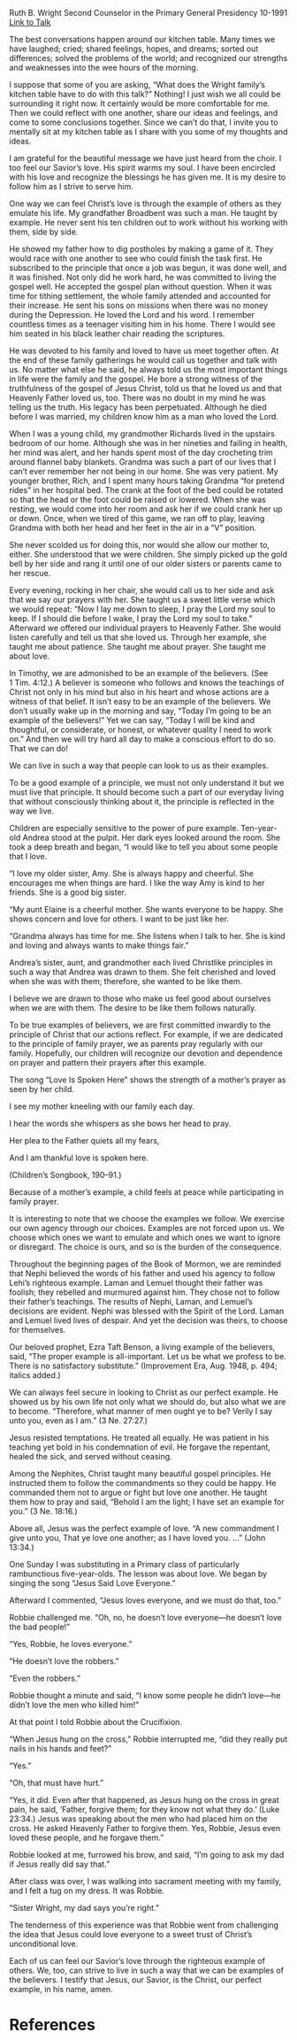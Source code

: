 Ruth B. Wright
Second Counselor in the Primary General Presidency
10-1991
[Link to Talk](https://www.churchofjesuschrist.org/study/general-conference/1991/10/be-thou-an-example?lang=eng)

The best conversations happen around our kitchen table. Many times we have laughed; cried; shared feelings, hopes, and dreams; sorted out differences; solved the problems of the world; and recognized our strengths and weaknesses into the wee hours of the morning.

I suppose that some of you are asking, “What does the Wright family’s kitchen table have to do with this talk?” Nothing! I just wish we all could be surrounding it right now. It certainly would be more comfortable for me. Then we could reflect with one another, share our ideas and feelings, and come to some conclusions together. Since we can’t do that, I invite you to mentally sit at my kitchen table as I share with you some of my thoughts and ideas.

I am grateful for the beautiful message we have just heard from the choir. I too feel our Savior’s love. His spirit warms my soul. I have been encircled with his love and recognize the blessings he has given me. It is my desire to follow him as I strive to serve him.

One way we can feel Christ’s love is through the example of others as they emulate his life. My grandfather Broadbent was such a man. He taught by example. He never sent his ten children out to work without his working with them, side by side.

He showed my father how to dig postholes by making a game of it. They would race with one another to see who could finish the task first. He subscribed to the principle that once a job was begun, it was done well, and it was finished. Not only did he work hard, he was committed to living the gospel well. He accepted the gospel plan without question. When it was time for tithing settlement, the whole family attended and accounted for their increase. He sent his sons on missions when there was no money during the Depression. He loved the Lord and his word. I remember countless times as a teenager visiting him in his home. There I would see him seated in his black leather chair reading the scriptures.

He was devoted to his family and loved to have us meet together often. At the end of these family gatherings he would call us together and talk with us. No matter what else he said, he always told us the most important things in life were the family and the gospel. He bore a strong witness of the truthfulness of the gospel of Jesus Christ, told us that he loved us and that Heavenly Father loved us, too. There was no doubt in my mind he was telling us the truth. His legacy has been perpetuated. Although he died before I was married, my children know him as a man who loved the Lord.

When I was a young child, my grandmother Richards lived in the upstairs bedroom of our home. Although she was in her nineties and failing in health, her mind was alert, and her hands spent most of the day crocheting trim around flannel baby blankets. Grandma was such a part of our lives that I can’t ever remember her not being in our home. She was very patient. My younger brother, Rich, and I spent many hours taking Grandma “for pretend rides” in her hospital bed. The crank at the foot of the bed could be rotated so that the head or the foot could be raised or lowered. When she was resting, we would come into her room and ask her if we could crank her up or down. Once, when we tired of this game, we ran off to play, leaving Grandma with both her head and her feet in the air in a “V” position.

She never scolded us for doing this, nor would she allow our mother to, either. She understood that we were children. She simply picked up the gold bell by her side and rang it until one of our older sisters or parents came to her rescue.

Every evening, rocking in her chair, she would call us to her side and ask that we say our prayers with her. She taught us a sweet little verse which we would repeat: “Now I lay me down to sleep, I pray the Lord my soul to keep. If I should die before I wake, I pray the Lord my soul to take.” Afterward we offered our individual prayers to Heavenly Father. She would listen carefully and tell us that she loved us. Through her example, she taught me about patience. She taught me about prayer. She taught me about love.

In Timothy, we are admonished to be an example of the believers. (See 1 Tim. 4:12.) A believer is someone who follows and knows the teachings of Christ not only in his mind but also in his heart and whose actions are a witness of that belief. It isn’t easy to be an example of the believers. We don’t usually wake up in the morning and say, “Today I’m going to be an example of the believers!” Yet we can say, “Today I will be kind and thoughtful, or considerate, or honest, or whatever quality I need to work on.” And then we will try hard all day to make a conscious effort to do so. That we can do!



We can live in such a way that people can look to us as their examples.

To be a good example of a principle, we must not only understand it but we must live that principle. It should become such a part of our everyday living that without consciously thinking about it, the principle is reflected in the way we live.

Children are especially sensitive to the power of pure example. Ten-year-old Andrea stood at the pulpit. Her dark eyes looked around the room. She took a deep breath and began, “I would like to tell you about some people that I love.

“I love my older sister, Amy. She is always happy and cheerful. She encourages me when things are hard. I like the way Amy is kind to her friends. She is a good big sister.

“My aunt Elaine is a cheerful mother. She wants everyone to be happy. She shows concern and love for others. I want to be just like her.

“Grandma always has time for me. She listens when I talk to her. She is kind and loving and always wants to make things fair.”

Andrea’s sister, aunt, and grandmother each lived Christlike principles in such a way that Andrea was drawn to them. She felt cherished and loved when she was with them; therefore, she wanted to be like them.

I believe we are drawn to those who make us feel good about ourselves when we are with them. The desire to be like them follows naturally.

To be true examples of believers, we are first committed inwardly to the principle of Christ that our actions reflect. For example, if we are dedicated to the principle of family prayer, we as parents pray regularly with our family. Hopefully, our children will recognize our devotion and dependence on prayer and pattern their prayers after this example.

The song “Love Is Spoken Here” shows the strength of a mother’s prayer as seen by her child.





I see my mother kneeling with our family each day.

I hear the words she whispers as she bows her head to pray.

Her plea to the Father quiets all my fears,

And I am thankful love is spoken here.





(Children’s Songbook, 190–91.)





Because of a mother’s example, a child feels at peace while participating in family prayer.

It is interesting to note that we choose the examples we follow. We exercise our own agency through our choices. Examples are not forced upon us. We choose which ones we want to emulate and which ones we want to ignore or disregard. The choice is ours, and so is the burden of the consequence.

Throughout the beginning pages of the Book of Mormon, we are reminded that Nephi believed the words of his father and used his agency to follow Lehi’s righteous example. Laman and Lemuel thought their father was foolish; they rebelled and murmured against him. They chose not to follow their father’s teachings. The results of Nephi, Laman, and Lemuel’s decisions are evident. Nephi was blessed with the Spirit of the Lord. Laman and Lemuel lived lives of despair. And yet the decision was theirs, to choose for themselves.

Our beloved prophet, Ezra Taft Benson, a living example of the believers, said, “The proper example is all-important. Let us be what we profess to be. There is no satisfactory substitute.” (Improvement Era, Aug. 1948, p. 494; italics added.)

We can always feel secure in looking to Christ as our perfect example. He showed us by his own life not only what we should do, but also what we are to become. “Therefore, what manner of men ought ye to be? Verily I say unto you, even as I am.” (3 Ne. 27:27.)

Jesus resisted temptations. He treated all equally. He was patient in his teaching yet bold in his condemnation of evil. He forgave the repentant, healed the sick, and served without ceasing.

Among the Nephites, Christ taught many beautiful gospel principles. He instructed them to follow the commandments so they could be happy. He commanded them not to argue or fight but love one another. He taught them how to pray and said, “Behold I am the light; I have set an example for you.” (3 Ne. 18:16.)



Above all, Jesus was the perfect example of love. “A new commandment I give unto you, That ye love one another; as I have loved you. …” (John 13:34.)

One Sunday I was substituting in a Primary class of particularly rambunctious five-year-olds. The lesson was about love. We began by singing the song “Jesus Said Love Everyone.”

Afterward I commented, “Jesus loves everyone, and we must do that, too.”

Robbie challenged me. “Oh, no, he doesn’t love everyone—he doesn’t love the bad people!”

“Yes, Robbie, he loves everyone.”

“He doesn’t love the robbers.”

“Even the robbers.”

Robbie thought a minute and said, “I know some people he didn’t love—he didn’t love the men who killed him!”

At that point I told Robbie about the Crucifixion.

“When Jesus hung on the cross,” Robbie interrupted me, “did they really put nails in his hands and feet?”

“Yes.”

“Oh, that must have hurt.”

“Yes, it did. Even after that happened, as Jesus hung on the cross in great pain, he said, ‘Father, forgive them; for they know not what they do.’ (Luke 23:34.) Jesus was speaking about the men who had placed him on the cross. He asked Heavenly Father to forgive them. Yes, Robbie, Jesus even loved these people, and he forgave them.”

Robbie looked at me, furrowed his brow, and said, “I’m going to ask my dad if Jesus really did say that.”

After class was over, I was walking into sacrament meeting with my family, and I felt a tug on my dress. It was Robbie.

“Sister Wright, my dad says you’re right.”

The tenderness of this experience was that Robbie went from challenging the idea that Jesus could love everyone to a sweet trust of Christ’s unconditional love.

Each of us can feel our Savior’s love through the righteous example of others. We, too, can strive to live in such a way that we can be examples of the believers. I testify that Jesus, our Savior, is the Christ, our perfect example, in his name, amen.

# References
